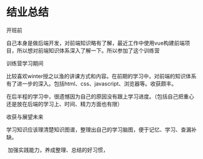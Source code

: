 # 结业总结

开班前

​	自己本身是做后端开发，对前端知识略有了解，最近工作中使用vue构建前端项目，所以想对前端知识体系深入了解一下。所以参加了这个训练营



训练营学习期间

​	比较喜欢winter授之以渔的讲课方式和内容。在前期的学习中，对前端的知识体系有了进一步的深入。包括html、css、javascript、浏览器等。收获颇丰。

​	在后半程的学习中，很遗憾因为自己的原因没有跟上学习进度。（包括自己把重心还是放在后端的学习上、时间、精力方面也有限）



收获与展望未来

​	学习知识应该理清楚知识图谱，整理出自己的学习脑图，便于记忆、学习、查漏补缺。

​	加强实践能力，养成整理、总结的好习惯，